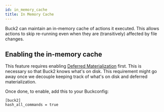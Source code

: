 ```yaml
---
id: in_memory_cache
title: In Memory Cache
---
```


Buck2 can maintain an in-memory cache of actions it executed. This allows
actions to skip re-running even when they are (transitively) affected by file
changes.

## Enabling the in-memory cache

This feature requires enabling
[Deferred Materialization](deferred_materialization.md) first. This is necessary
so that Buck2 knows what's on disk. This requirement might go away once we
decouple keeping track of what's on disk and deferred materialization.

Once done, to enable, add this to your Buckconfig:

```
[buck2]
hash_all_commands = true
```
